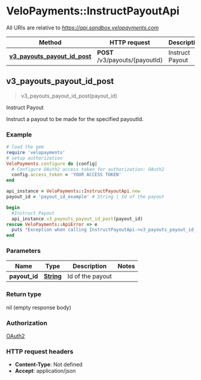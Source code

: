 # VeloPayments::InstructPayoutApi

All URIs are relative to *https://api.sandbox.velopayments.com*

Method | HTTP request | Description
------------- | ------------- | -------------
[**v3_payouts_payout_id_post**](InstructPayoutApi.md#v3_payouts_payout_id_post) | **POST** /v3/payouts/{payoutId} | Instruct Payout



## v3_payouts_payout_id_post

> v3_payouts_payout_id_post(payout_id)

Instruct Payout

Instruct a payout to be made for the specified payoutId.

### Example

```ruby
# load the gem
require 'velopayments'
# setup authorization
VeloPayments.configure do |config|
  # Configure OAuth2 access token for authorization: OAuth2
  config.access_token = 'YOUR ACCESS TOKEN'
end

api_instance = VeloPayments::InstructPayoutApi.new
payout_id = 'payout_id_example' # String | Id of the payout

begin
  #Instruct Payout
  api_instance.v3_payouts_payout_id_post(payout_id)
rescue VeloPayments::ApiError => e
  puts "Exception when calling InstructPayoutApi->v3_payouts_payout_id_post: #{e}"
end
```

### Parameters


Name | Type | Description  | Notes
------------- | ------------- | ------------- | -------------
 **payout_id** | [**String**](.md)| Id of the payout | 

### Return type

nil (empty response body)

### Authorization

[OAuth2](../README.md#OAuth2)

### HTTP request headers

- **Content-Type**: Not defined
- **Accept**: application/json

